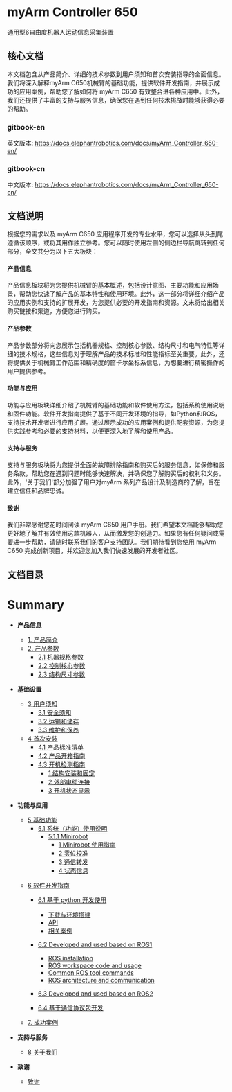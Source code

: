 # myArm Controller 650
通用型6自由度机器人运动信息采集装置    

核心文档
---

本文档包含从产品简介、详细的技术参数到用户须知和首次安装指导的全面信息。我们将深入解释myArm C650机械臂的基础功能，提供软件开发指南，并展示成功的应用案例，帮助您了解如何将 myArm C650 有效整合进各种应用中。此外，我们还提供了丰富的支持与服务信息，确保您在遇到任何技术挑战时能够获得必要的帮助。
### gitbook-en
英文版本: https://docs.elephantrobotics.com/docs/myArm_Controller_650-en/
### gitbook-cn
中文版本: https://docs.elephantrobotics.com/docs/myArm_Controller_650-cn/

文档说明
---

根据您的需求以及 myArm C650 应用程序开发的专业水平，您可以选择从头到尾遵循该顺序，或将其用作独立参考。您可以随时使用左侧的侧边栏导航跳转到任何部分，全文共分为以下五大板块：

#### 产品信息
产品信息板块将为您提供机械臂的基本概述，包括设计意图、主要功能和应用场景，帮助您快速了解产品的基本特性和使用环境。此外，这一部分将详细介绍产品的应用实例和支持的扩展开发，为您提供必要的开发指南和资源。文末将给出相关购买链接和渠道，方便您进行购买。

#### 产品参数
产品参数部分将向您展示包括机器规格、控制核心参数、结构尺寸和电气特性等详细的技术规格，这些信息对于理解产品的技术标准和性能指标至关重要。此外，还将提供关于机械臂工作范围和精确度的笛卡尔坐标系信息，为想要进行精密操作的用户提供参考。

#### 功能与应用
功能与应用板块详细介绍了机械臂的基础功能和软件使用方法，包括系统使用说明和固件功能。软件开发指南提供了基于不同开发环境的指导，如Python和ROS，支持技术开发者进行应用扩展。通过展示成功的应用案例和提供配套资源，为您提供实践参考和必要的支持材料，以便更深入地了解和使用产品。

#### 支持与服务
支持与服务板块将为您提供全面的故障排除指南和购买后的服务信息，如保修和服务条款，帮助您在遇到问题时能够快速解决，并确保您了解购买后的权利和义务。此外，'关于我们'部分加强了用户对myArm 系列产品设计及制造商的了解，旨在建立信任和品牌忠诚。

#### 致谢
我们非常感谢您花时间阅读 myArm C650 用户手册。我们希望本文档能够帮助您更好地了解并有效使用这款机器人，从而激发您的创造力。如果您有任何疑问或需要进一步帮助，请随时联系我们的客户支持团队。我们期待看到您使用 myArm C650 完成创新项目，并欢迎您加入我们快速发展的开发者社区。


文档目录  
---
# Summary

- **产品信息**

  - [1. 产品简介](2-ProductInformation/1-ProductIntroduction/1-ProductIntroduction.md)
  - [2. 产品参数](2-ProductInformation/2-ProductParameters/README.md)
    - [2.1 机器规格参数](2-ProductInformation/2-ProductParameters/2.1-MachineSpecifications/2.1.1-MachineSpecifications.md)
    - [2.2 控制核心参数](2-ProductInformation/2-ProductParameters/2.2-ControlCoreParameters/2.2.1-ControlCoreParameter.md)
    - [2.3 结构尺寸参数](2-ProductInformation/2-ProductParameters/2.3-StructuralSizeParameters/2.3.1-StructureParameter.md)
      <!-- - [2.4 电气特性参数]() -->
      <!-- - [2.5 笛卡尔坐标系]() -->

- **基础设置**

  - [3 用户须知](3-BasicSettings/3-UserInstructions/README.md)
    - [3.1 安全须知](3-BasicSettings/3-UserInstructions/3.1-SafetyInstructions/1-SafetyInstruction.md)
    - [3.2 运输和储存](3-BasicSettings/3-UserInstructions/3.2-TransportAndStorage/1-TransportandStorage.md)
    - [3.3 维护和保养](3-BasicSettings/3-UserInstructions/3.3-MaintenanceAndCare/1-MaintenanceandCare.md)
    <!-- - [3.4 常见问题解决]() -->
  - [4 首次安装](3-BasicSettings/4-FirstTimeInstallation/4.1-ProductStandardList/4.1.1-List.md)
    - [4.1 产品标准清单](3-BasicSettings/4-FirstTimeInstallation/4.1-ProductStandardList/4.1.1-List.md)
    - [4.2 产品开箱指南](3-BasicSettings/4-FirstTimeInstallation/4.2-ProductUnboxingGuide/4.2.1-Unboxing.md)
    - [4.3 开机检测指南](3-BasicSettings/4-FirstTimeInstallation/4.3-PowerOnDetectionGuide/0_StartRobot.md)
      - [1 结构安装和固定](3-BasicSettings/4-FirstTimeInstallation/4.3-PowerOnDetectionGuide/1_StructuralInstallation.md)
      - [2 外部电缆连接](3-BasicSettings/4-FirstTimeInstallation/4.3-PowerOnDetectionGuide/2_ExternalCableConnection.md)
      - [3 开机状态显示](3-BasicSettings/4-FirstTimeInstallation/4.3-PowerOnDetectionGuide/3_PowerOnStatusDisplay.md)
          <!-- - [4 基本功能检测](3-BasicSettings/4-FirstTimeInstallation/4.3-PowerOnDetectionGuide/4_BasicFunctionDetection.md) -->
          <!-- - [4.4 安装视频教程]() -->

- **功能与应用**

  - [5 基础功能](4-FunctionsAndApplications/5-BasicFunctions/5.1-SystemInstructionsForUse/5.1.1-Minirobot/README.md)
    - [5.1 系统（功能）使用说明](4-FunctionsAndApplications/5-BasicFunctions/5.1-SystemInstructionsForUse/5.1.1-Minirobot/README.md)
      - [5.1.1 Minirobot](4-FunctionsAndApplications/5-BasicFunctions/5.1-SystemInstructionsForUse/5.1.1-Minirobot/README.md)
        - [1 Minirobot 使用指南](4-FunctionsAndApplications/5-BasicFunctions/5.1-SystemInstructionsForUse/5.1.1-Minirobot/5.1.1.1-MinirobotGuide.md)
        - [2 零位校准](4-FunctionsAndApplications/5-BasicFunctions/5.1-SystemInstructionsForUse/5.1.1-Minirobot/5.1.1.2-calibrate.md)
        - [3 通信转发](4-FunctionsAndApplications/5-BasicFunctions/5.1-SystemInstructionsForUse/5.1.1-Minirobot/5.1.1.3-transponder.md)
        - [4 状态信息](4-FunctionsAndApplications/5-BasicFunctions/5.1-SystemInstructionsForUse/5.1.1-Minirobot/5.1.1.4-information.md)

  <!-- - [5.2 软件使用说明]()  -->
  <!-- - [5.3 固件功能说明]() -->

  - [6 软件开发指南](4-FunctionsAndApplications/6-SDKDevelopment/README.md)
    - [6.1 基于 python 开发使用](4-FunctionsAndApplications/6-SDKDevelopment/5.1-BasedOnPythonDevelopmentAndUse/1_download.md)
      - [下载与环境搭建](4-FunctionsAndApplications/6-SDKDevelopment/5.1-BasedOnPythonDevelopmentAndUse/1_download.md>)
      - [API](4-FunctionsAndApplications/6-SDKDevelopment/5.1-BasedOnPythonDevelopmentAndUse/2_API.md>)
      - [相关案例](4-FunctionsAndApplications/6-SDKDevelopment/5.1-BasedOnPythonDevelopmentAndUse/6_example.md>)

    - [6.2 Developed and used based on ROS1](4-FunctionsAndApplications/6-SDKDevelopment/5.2-DevelopmentAndUseBasedOnROS1/1_download.md)
      - [ROS installation](4-FunctionsAndApplications/6-SDKDevelopment/5.2-DevelopmentAndUseBasedOnROS1/1_download.md)
      - [ROS workspace code and usage](4-FunctionsAndApplications/6-SDKDevelopment/5.2-DevelopmentAndUseBasedOnROS1/2_workcode.md)
      - [Common ROS tool commands](4-FunctionsAndApplications/6-SDKDevelopment/5.2-DevelopmentAndUseBasedOnROS1/3_ROScode.md)
      - [ROS architecture and communication](4-FunctionsAndApplications/6-SDKDevelopment/5.2-DevelopmentAndUseBasedOnROS1/4_communication.md)
    - [6.3 Developed and used based on ROS2]()  

     - [6.4 基于通信协议包开发](4-FunctionsAndApplications/6-SDKDevelopment/5.4-DevelopmentBasedOnCommunicationProtocolPackage/5.4.1-CommunicationDoc.md)
  


  - [7. 成功案例](4-FunctionsAndApplications/7-SuccessfulCases/7-SuccessfulCases.md)
    <!-- - [8. 配套资源]() -->
      <!-- - [8.1 产品资料]() -->
      <!-- - [8.2 产品图纸]() -->
      <!-- - [8.3 软件资料及源码]() -->
      <!-- - [8.4 系统资料]() -->
      <!-- - [8.5 宣传资料]() -->

- **支持与服务**

  - [8 关于我们](5-SupportAndService/5-SupportAndService.md)

- **致谢**
  - [致谢](6-Acknowledgments/6-Acknowledgments.md)